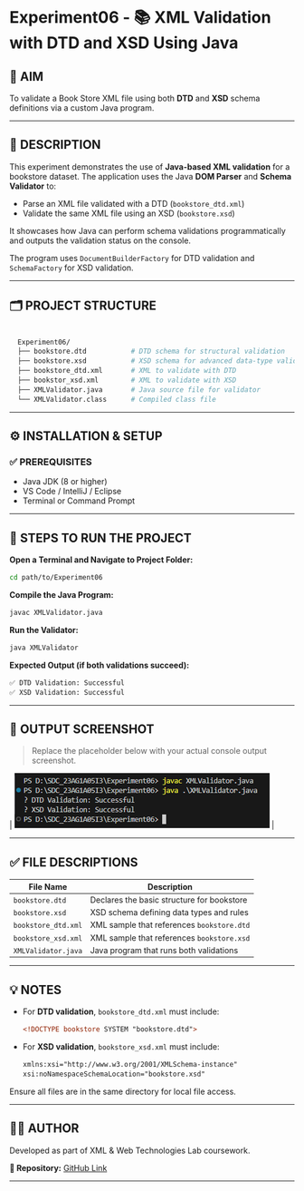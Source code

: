# Experiment06 - 📚 XML Validation with DTD and XSD Using Java

## 🎯 AIM

To validate a Book Store XML file using both **DTD** and **XSD** schema definitions via a custom Java program.

---

## 🧾 DESCRIPTION

This experiment demonstrates the use of **Java-based XML validation** for a bookstore dataset. The application uses the Java **DOM Parser** and **Schema Validator** to:

- Parse an XML file validated with a DTD (`bookstore_dtd.xml`)
- Validate the same XML file using an XSD (`bookstore.xsd`)

It showcases how Java can perform schema validations programmatically and outputs the validation status on the console.

The program uses `DocumentBuilderFactory` for DTD validation and `SchemaFactory` for XSD validation.

---

## 🗂️ PROJECT STRUCTURE

```bash

  Experiment06/
  ├── bookstore.dtd           # DTD schema for structural validation
  ├── bookstore.xsd           # XSD schema for advanced data-type validation
  ├── bookstore_dtd.xml       # XML to validate with DTD
  ├── bookstor_xsd.xml        # XML to validate with XSD
  ├── XMLValidator.java       # Java source file for validator
  └── XMLValidator.class      # Compiled class file

```

---

## ⚙️ INSTALLATION & SETUP

### ✅ PREREQUISITES

- Java JDK (8 or higher)
- VS Code / IntelliJ / Eclipse
- Terminal or Command Prompt

---

## 🧪 STEPS TO RUN THE PROJECT

**Open a Terminal and Navigate to Project Folder:**

  ```bash
  cd path/to/Experiment06
  ```

**Compile the Java Program:**

  ```bash
  javac XMLValidator.java
  ```

**Run the Validator:**

  ```bash
  java XMLValidator
  ```

**Expected Output (if both validations succeed):**

  ```bash
  ✅ DTD Validation: Successful
  ✅ XSD Validation: Successful
  ```

---

## 🧾 OUTPUT SCREENSHOT

> Replace the placeholder below with your actual console output screenshot.

| ![Validation Output](output.png) |

---

## ✅ FILE DESCRIPTIONS

| File Name           | Description                                |
| ------------------- | ------------------------------------------ |
| `bookstore.dtd`     | Declares the basic structure for bookstore |
| `bookstore.xsd`     | XSD schema defining data types and rules   |
| `bookstore_dtd.xml` | XML sample that references `bookstore.dtd` |
| `bookstore_xsd.xml` | XML sample that references `bookstore.xsd` |
| `XMLValidator.java` | Java program that runs both validations    |

---

## 💡 NOTES

- For **DTD validation**, `bookstore_dtd.xml` must include:

  ```xml
  <!DOCTYPE bookstore SYSTEM "bookstore.dtd">
  ```

- For **XSD validation**, `bookstore_xsd.xml` must include:

  ```xml
  xmlns:xsi="http://www.w3.org/2001/XMLSchema-instance"
  xsi:noNamespaceSchemaLocation="bookstore.xsd"
  ```

Ensure all files are in the same directory for local file access.

---

## 👨‍💻 AUTHOR

Developed as part of XML & Web Technologies Lab coursework.

**🔗 Repository:** [GitHub Link](https://github.com/Srisai16/SDC_23AG1A05I3.git)

---
